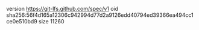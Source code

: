 version https://git-lfs.github.com/spec/v1
oid sha256:56f4d165a12306c942994d77d2a9126edd40794ed39366ea494cc1ce0e510bd9
size 11260
